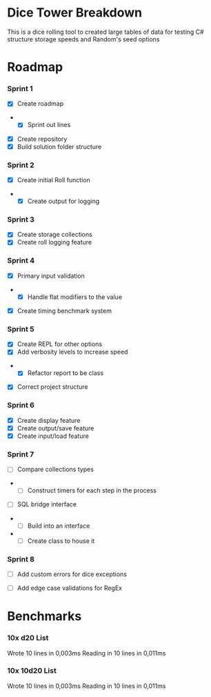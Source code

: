 # Dice Tower Breakdown
This is a dice rolling tool to created large tables of data 
for testing C# structure storage speeds and Random's seed options

# Roadmap 
### Sprint 1
- [x] Create roadmap
- - [X] Sprint out lines
- [x] Create repository 
- [x] Build solution folder structure 

### Sprint 2
- [x] Create initial Roll function
- - [x] Create output for logging

### Sprint 3
- [x] Create storage collections
- [x] Create roll logging feature

### Sprint 4
- [x] Primary input validation
- - [x] Handle flat modifiers to the value
- [x] Create timing benchmark system

### Sprint 5
- [x] Create REPL for other options
- [x] Add verbosity levels to increase speed
- - [x] Refactor report to be class 
- [x] Correct project structure

### Sprint 6
- [x] Create display feature
- [x] Create output/save feature
- [x] Create input/load feature

### Sprint 7
- [ ] Compare collections types
- - [ ] Construct timers for each step in the process
- [ ] SQL bridge interface
- - [ ] Build into an interface
- - [ ] Create class to house it

### Sprint 8
- [ ] Add custom errors for dice exceptions
- [ ] Add edge case validations for RegEx


# Benchmarks

### 10x d20 List<DiceRollEntry>
Wrote 10 lines in 0,003ms
Reading in 10 lines in 0,011ms

### 10x 10d20 List<DiceRollEntry>
Wrote 10 lines in 0,003ms
Reading in 10 lines in 0,011ms